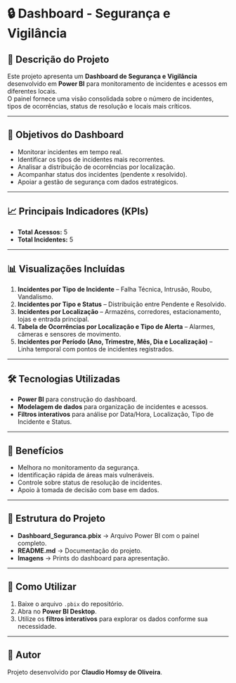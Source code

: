 # 🔒 Dashboard - Segurança e Vigilância

## 📌 Descrição do Projeto
Este projeto apresenta um **Dashboard de Segurança e Vigilância** desenvolvido em **Power BI** para monitoramento de incidentes e acessos em diferentes locais.  
O painel fornece uma visão consolidada sobre o número de incidentes, tipos de ocorrências, status de resolução e locais mais críticos.

---

## 🎯 Objetivos do Dashboard
- Monitorar incidentes em tempo real.  
- Identificar os tipos de incidentes mais recorrentes.  
- Analisar a distribuição de ocorrências por localização.  
- Acompanhar status dos incidentes (pendente x resolvido).  
- Apoiar a gestão de segurança com dados estratégicos.  

---

## 📈 Principais Indicadores (KPIs)
- **Total Acessos:** 5  
- **Total Incidentes:** 5  

---

## 📊 Visualizações Incluídas
1. **Incidentes por Tipo de Incidente** – Falha Técnica, Intrusão, Roubo, Vandalismo.  
2. **Incidentes por Tipo e Status** – Distribuição entre Pendente e Resolvido.  
3. **Incidentes por Localização** – Armazéns, corredores, estacionamento, lojas e entrada principal.  
4. **Tabela de Ocorrências por Localização e Tipo de Alerta** – Alarmes, câmeras e sensores de movimento.  
5. **Incidentes por Período (Ano, Trimestre, Mês, Dia e Localização)** – Linha temporal com pontos de incidentes registrados.  

---

## 🛠️ Tecnologias Utilizadas
- **Power BI** para construção do dashboard.  
- **Modelagem de dados** para organização de incidentes e acessos.  
- **Filtros interativos** para análise por Data/Hora, Localização, Tipo de Incidente e Status.  

---

## 🚀 Benefícios
- Melhora no monitoramento da segurança.  
- Identificação rápida de áreas mais vulneráveis.  
- Controle sobre status de resolução de incidentes.  
- Apoio à tomada de decisão com base em dados.  

---

## 📂 Estrutura do Projeto
- **Dashboard_Seguranca.pbix** → Arquivo Power BI com o painel completo.  
- **README.md** → Documentação do projeto.  
- **Imagens** → Prints do dashboard para apresentação.  

---

## 📌 Como Utilizar
1. Baixe o arquivo `.pbix` do repositório.  
2. Abra no **Power BI Desktop**.  
3. Utilize os **filtros interativos** para explorar os dados conforme sua necessidade.  

---

## 👤 Autor
Projeto desenvolvido por **Claudio Homsy de Oliveira**.
